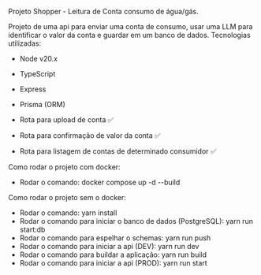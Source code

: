 Projeto Shopper - Leitura de Conta consumo de água/gás.


Projeto de uma api para enviar uma conta de consumo, usar uma LLM para identificar o valor da conta e guardar em um banco de dados.
Tecnologias utilizadas:
- Node v20.x
- TypeScript
- Express
- Prisma (ORM)

- Rota para upload de conta ✅
- Rota para confirmação de valor da conta ✅
- Rota para listagem de contas de determinado consumidor ✅


Como rodar o projeto com docker:
  - Rodar o comando: docker compose up -d --build

Como rodar o projeto sem o docker:
  - Rodar o comando: yarn install
  - Rodar o comando para iniciar o banco de dados (PostgreSQL): yarn run start:db
  - Rodar o comando para espelhar o schemas: yarn run push
  - Rodar o comando para iniciar a api (DEV): yarn run dev
  - Rodar o comando para buildar a aplicação: yarn run build
  - Rodar o comando para iniciar a api (PROD): yarn run start

